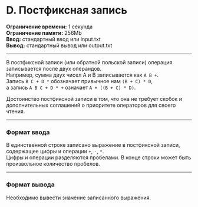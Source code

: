 # D. Постфиксная запись

**Ограничение времени:** 1 секунда  
**Ограничение памяти:** 256Mb  
**Ввод:** стандартный ввод или input.txt  
**Вывод:** стандартный вывод или output.txt

---

В постфиксной записи (или обратной польской записи) операция записывается после двух операндов.  
Например, сумма двух чисел A и B записывается как `A B +`.  
Запись `B C + D *` обозначает привычное нам `(B + C) * D`,  
а запись `A B C + D * +` означает `A + ((B + C) * D)`.

Достоинство постфиксной записи в том, что она не требует скобок и дополнительных соглашений о приоритете операторов для своего чтения.

---

### Формат ввода

В единственной строке записано выражение в постфиксной записи, содержащее цифры и операции `+`, `-`, `*`.  
Цифры и операции разделяются пробелами. В конце строки может быть произвольное количество пробелов.

---

### Формат вывода

Необходимо вывести значение записанного выражения.
